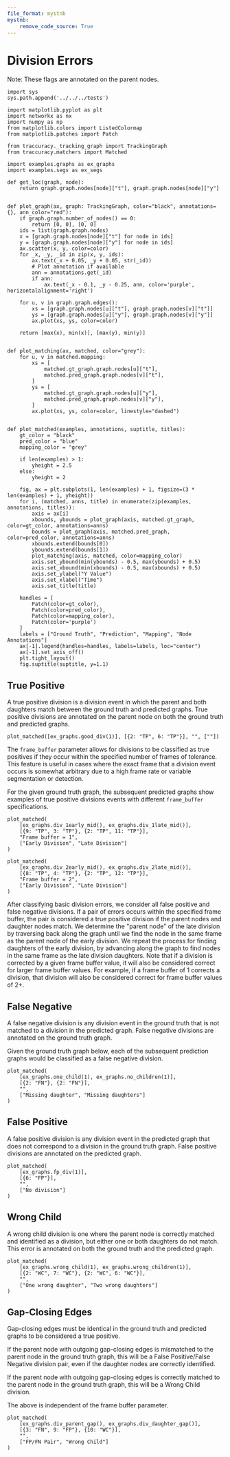 ```yaml
---
file_format: mystnb
mystnb:
    remove_code_source: True
---
```

# Division Errors

Note: These flags are annotated on the parent nodes.

```{code-cell} ipython3
import sys
sys.path.append('../../../tests')

import matplotlib.pyplot as plt
import networkx as nx
import numpy as np
from matplotlib.colors import ListedColormap
from matplotlib.patches import Patch

from traccuracy._tracking_graph import TrackingGraph
from traccuracy.matchers import Matched

import examples.graphs as ex_graphs
import examples.segs as ex_segs

def get_loc(graph, node):
    return graph.graph.nodes[node]["t"], graph.graph.nodes[node]["y"]


def plot_graph(ax, graph: TrackingGraph, color="black", annotations={}, ann_color="red"):
    if graph.graph.number_of_nodes() == 0:
        return [0, 0], [0, 0]
    ids = list(graph.graph.nodes)
    x = [graph.graph.nodes[node]["t"] for node in ids]
    y = [graph.graph.nodes[node]["y"] for node in ids]
    ax.scatter(x, y, color=color)
    for _x, _y, _id in zip(x, y, ids):
        ax.text(_x + 0.05, _y + 0.05, str(_id))
        # Plot annotation if available
        ann = annotations.get(_id)
        if ann:
            ax.text(_x - 0.1, _y - 0.25, ann, color='purple', horizontalalignment='right')

    for u, v in graph.graph.edges():
        xs = [graph.graph.nodes[u]["t"], graph.graph.nodes[v]["t"]]
        ys = [graph.graph.nodes[u]["y"], graph.graph.nodes[v]["y"]]
        ax.plot(xs, ys, color=color)

    return [max(x), min(x)], [max(y), min(y)]


def plot_matching(ax, matched, color="grey"):
    for u, v in matched.mapping:
        xs = [
            matched.gt_graph.graph.nodes[u]["t"],
            matched.pred_graph.graph.nodes[v]["t"],
        ]
        ys = [
            matched.gt_graph.graph.nodes[u]["y"],
            matched.pred_graph.graph.nodes[v]["y"],
        ]
        ax.plot(xs, ys, color=color, linestyle="dashed")


def plot_matched(examples, annotations, suptitle, titles):
    gt_color = "black"
    pred_color = "blue"
    mapping_color = "grey"

    if len(examples) > 1:
        yheight = 2.5
    else:
        yheight = 2

    fig, ax = plt.subplots(1, len(examples) + 1, figsize=(3 * len(examples) + 1, yheight))
    for i, (matched, anns, title) in enumerate(zip(examples, annotations, titles)):
        axis = ax[i]
        xbounds, ybounds = plot_graph(axis, matched.gt_graph, color=gt_color, annotations=anns)
        bounds = plot_graph(axis, matched.pred_graph, color=pred_color, annotations=anns)
        xbounds.extend(bounds[0])
        ybounds.extend(bounds[1])
        plot_matching(axis, matched, color=mapping_color)
        axis.set_ybound(min(ybounds) - 0.5, max(ybounds) + 0.5)
        axis.set_xbound(min(xbounds) - 0.5, max(xbounds) + 0.5)
        axis.set_ylabel("Y Value")
        axis.set_xlabel("Time")
        axis.set_title(title)

    handles = [
        Patch(color=gt_color),
        Patch(color=pred_color),
        Patch(color=mapping_color),
        Patch(color='purple')
    ]
    labels = ["Ground Truth", "Prediction", "Mapping", "Node Annotations"]
    ax[-1].legend(handles=handles, labels=labels, loc="center")
    ax[-1].set_axis_off()
    plt.tight_layout()
    fig.suptitle(suptitle, y=1.1)
```

## True Positive

A true positive division is a division event in which the parent and both daughters match between the ground truth and predicted graphs. True positive divisions are annotated on the parent node on both the ground truth and predicted graphs.

```{code-cell} ipython3
plot_matched([ex_graphs.good_div(1)], [{2: "TP", 6: "TP"}], "", [""])
```

The `frame_buffer` parameter allows for divisions to be classified as true positives if they occur within the specified number of frames of tolerance. This feature is useful in cases where the exact frame that a division event occurs is somewhat arbitrary due to a high frame rate or variable segmentation or detection.

For the given ground truth graph, the subsequent predicted graphs show examples of true positive divisions events with different `frame_buffer` specifications.

```{code-cell} ipython3
plot_matched(
    [ex_graphs.div_1early_mid(), ex_graphs.div_1late_mid()],
    [{9: "TP", 3: "TP"}, {2: "TP", 11: "TP"}],
    "Frame buffer = 1",
    ["Early Division", "Late Division"]
)
```

```{code-cell} ipython3
plot_matched(
    [ex_graphs.div_2early_mid(), ex_graphs.div_2late_mid()],
    [{8: "TP", 4: "TP"}, {2: "TP", 12: "TP"}],
    "Frame buffer = 2",
    ["Early Division", "Late Division"]
)
```

After classifying basic division errors, we consider all false positive and false negative divisions. If a pair of errors occurs within the specified frame buffer, the pair is considered a true positive division if the parent nodes and daughter nodes match. We determine the "parent node" of the late division by traversing back along the graph until we find the node in the same frame as the parent node of the early division. We repeat the process for finding daughters of the early division, by advancing along the graph to find nodes in the same frame as the late division daughters. Note that
if a division is corrected by a given frame buffer value, it will also be considered correct for
larger frame buffer values. For example, if a frame buffer of 1 corrects a division, that division
will also be considered correct for frame buffer values of 2+.

## False Negative

A false negative division is any division event in the ground truth that is not matched to a division in the predicted graph. False negative divisions are annotated on the ground truth graph.

Given the ground truth graph below, each of the subsequent prediction graphs would be classified as a false negative division.

```{code-cell} ipython3
plot_matched(
    [ex_graphs.one_child(1), ex_graphs.no_children(1)],
    [{2: "FN"}, {2: "FN"}],
    "",
    ["Missing daughter", "Missing daughters"]
)

```

## False Positive

A false positive division is any division event in the predicted graph that does not correspond to a division in the ground truth graph. False positive divisions are annotated on the predicted graph.

```{code-cell} ipython3
plot_matched(
    [ex_graphs.fp_div(1)],
    [{6: "FP"}],
    "",
    ["No division"]
)
```

## Wrong Child

A wrong child division is one where the parent node is correctly matched and identified as a division, but either one or both daughters do not match. This error is annotated on both the ground truth and the predicted graph.

```{code-cell} ipython3
plot_matched(
    [ex_graphs.wrong_child(1), ex_graphs.wrong_children(1)],
    [{2: "WC", 7: "WC"}, {2: "WC", 6: "WC"}],
    "",
    ["One wrong daughter", "Two wrong daughters"]
)
```


## Gap-Closing Edges

Gap-closing edges must be identical in the ground truth and predicted graphs to be considered a true positive.

If the parent node with outgoing gap-closing edges is mismatched to the parent node in the ground truth graph, this will be a False Positive/False Negative division pair,
even if the daughter nodes are correctly identified.

If the parent node with outgoing gap-closing edges is correctly matched to the parent node in the ground truth graph, this will be a Wrong Child division.

The above is independent of the frame buffer parameter.

```{code-cell} ipython3
plot_matched(
    [ex_graphs.div_parent_gap(), ex_graphs.div_daughter_gap()],
    [{3: "FN", 9: "FP"}, {10: "WC"}],
    "",
    ["FP/FN Pair", "Wrong Child"]
)
```
